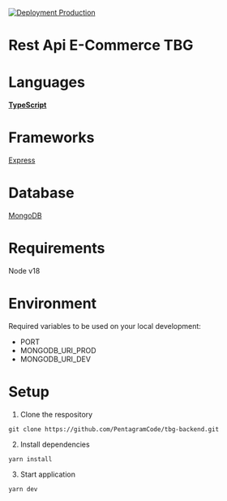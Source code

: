 [![Deployment Production](https://github.com/PentagramCode/tbg-backend/actions/workflows/deploy-prod.yml/badge.svg)](https://github.com/PentagramCode/tbg-backend/actions/workflows/deploy-prod.yml)

# Rest Api E-Commerce TBG

# Languages

**[TypeScript](https://www.typescriptlang.org/docs/handbook/typescript-in-5-minutes.html)**

# Frameworks

[Express](https://expressjs.com)

# Database

[MongoDB](https://www.mongodb.com)

# Requirements
Node v18

# Environment

Required variables to be used on your local development:

- PORT
- MONGODB_URI_PROD
- MONGODB_URI_DEV

# Setup

1. Clone the respository
```
git clone https://github.com/PentagramCode/tbg-backend.git
```
2. Install dependencies

```
yarn install
```
3. Start application
```
yarn dev
```